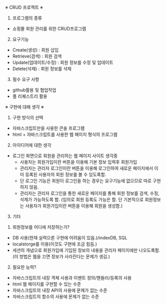 ※ CRUD 프로젝트 ※

1. 프로그램의 종류
- 쇼핑몰 회원 관리를 위한 CRUD프로그램

2. 요구기능
- Create(생성) : 회원 삽입
- Retrieve(검색) : 회원 검색
- Update(업데이트/수정) : 회원 정보를 수정 및 업데이트
- Delete(삭제) : 회원 정보를 삭제

3. 필수 요구 사항
- github활용 및 협업작업
- 풀 리퀘스트리 활용

※ 구현에 대해 생각 ※

1. 구현 방식의 선택
- 자바스크립트만을 사용한 콘솔 프로그램
- html + 자바스크립트를 사용한 웹 페이지 형식의 프로그램

2. 아이디어에 대한 생각
- 로그인 화면으로 회원을 관리하는 웹 페이지 사이트 생각중
	- 사용자는 회원가입이란 버튼을 이용해 기본 정보 입력후 회원가입
	- 관리자는 관리자 로그인이란 버튼을 이용해 로그인하여 새로운 페이지에서 이미 등록된 사용자의 회원 정보를 볼 수 있도록함.
	- 단 로그인 기능은 회원이 로그인을 하는 경우는 요구기능에 없으므로 따로 구현하지 않음.
	- 관리자는 관리자 로그인을 통한 새로운 페이지를 통해 회원 정보를 검색, 수정, 삭제가 가능하도록 함. (임의로 회원 등록도 가능은 함. 단 기본적으로 회원정보는 사용자가 회원가입이란 버튼을 이용해 회원을 생성함.) 

3. 기타
 1) 회원정보를 어디에 저장하는가?
  - DB 사용(현재 실력으론 구현에 어려움이 있음.)/indexDB, SQL
  - localstorge를 이용(이것도 구현에 조금 힘듬.)
  - 세션의 개념으로 회원가입에 기입된 정보의 내용을 관리자 페이지에만 나오도록함.(이 방법은 웹을 끄면 정보가 사라진다는 문제가 생김.)
 2) 필요한 능력?
  - 자바스크립트의 내장 객체 사용과 이벤트 정의/핸들러/등록의 사용
  - html 웹 페이지를 구현할 수 있는 수준
  - 자바스크립트의 내장 API의 사용에 문제가 없는 수준
  - 자바스크립트의 함수의 사용에 문제가 없는 수준